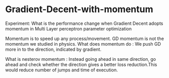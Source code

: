 # Gradient-Decent-with-momentum
Experiment: What is the performance change when Gradient Decent adopts momentum in Multi Layer perceptron  parameter optimization

Momentum is to speed up any process/movement. GD momentum is not the momentum we studied in physics.
What does momentum do : We push GD more in to the direction, indicated by gradient.

What is nesterov momentum : Instead going ahead in same direction, go ahead and check whether the direction gives a better loss reduction.This would reduce number of jumps and time of execution.
